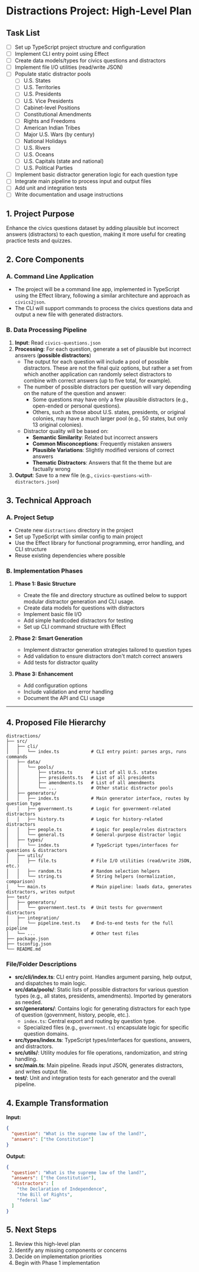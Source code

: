 # Distractions Project: High-Level Plan

## Task List

- [ ] Set up TypeScript project structure and configuration
- [ ] Implement CLI entry point using Effect
- [ ] Create data models/types for civics questions and distractors
- [ ] Implement file I/O utilities (read/write JSON)
- [ ] Populate static distractor pools
  - [ ] U.S. States
  - [ ] U.S. Territories
  - [ ] U.S. Presidents
  - [ ] U.S. Vice Presidents
  - [ ] Cabinet-level Positions
  - [ ] Constitutional Amendments
  - [ ] Rights and Freedoms
  - [ ] American Indian Tribes
  - [ ] Major U.S. Wars (by century)
  - [ ] National Holidays
  - [ ] U.S. Rivers
  - [ ] U.S. Oceans
  - [ ] U.S. Capitals (state and national)
  - [ ] U.S. Political Parties
- [ ] Implement basic distractor generation logic for each question type
- [ ] Integrate main pipeline to process input and output files
- [ ] Add unit and integration tests
- [ ] Write documentation and usage instructions

## 1. Project Purpose
Enhance the civics questions dataset by adding plausible but incorrect answers (distractors) to each question, making it more useful for creating practice tests and quizzes.

## 2. Core Components

### A. Command Line Application
- The project will be a command line app, implemented in TypeScript using the Effect library, following a similar architecture and approach as `civics2json`.
- The CLI will support commands to process the civics questions data and output a new file with generated distractors.

### B. Data Processing Pipeline
1. **Input**: Read `civics-questions.json`
2. **Processing**: For each question, generate a set of plausible but incorrect answers (**possible distractors**)
   - The output for each question will include a pool of possible distractors. These are not the final quiz options, but rather a set from which another application can randomly select distractors to combine with correct answers (up to five total, for example).
   - The number of possible distractors per question will vary depending on the nature of the question and answer:
     - Some questions may have only a few plausible distractors (e.g., open-ended or personal questions).
     - Others, such as those about U.S. states, presidents, or original colonies, may have a much larger pool (e.g., 50 states, but only 13 original colonies).
   - Distractor quality will be based on:
     - **Semantic Similarity**: Related but incorrect answers
     - **Common Misconceptions**: Frequently mistaken answers
     - **Plausible Variations**: Slightly modified versions of correct answers
     - **Thematic Distractors**: Answers that fit the theme but are factually wrong
3. **Output**: Save to a new file (e.g., `civics-questions-with-distractors.json`)

## 3. Technical Approach

### A. Project Setup
- Create new `distractions` directory in the project
- Set up TypeScript with similar config to main project
- Use the Effect library for functional programming, error handling, and CLI structure
- Reuse existing dependencies where possible

### B. Implementation Phases
1. **Phase 1: Basic Structure**
   - Create the file and directory structure as outlined below to support modular distractor generation and CLI usage.
   - Create data models for questions with distractors
   - Implement basic file I/O
   - Add simple hardcoded distractors for testing
   - Set up CLI command structure with Effect

2. **Phase 2: Smart Generation**
   - Implement distractor generation strategies tailored to question types
   - Add validation to ensure distractors don't match correct answers
   - Add tests for distractor quality

3. **Phase 3: Enhancement**
   - Add configuration options
   - Include validation and error handling
   - Document the API and CLI usage

---

## 4. Proposed File Hierarchy

```
distractions/
├── src/
│   ├── cli/
│   │   └── index.ts            # CLI entry point: parses args, runs commands
│   ├── data/
│   │   └── pools/
│   │       ├── states.ts       # List of all U.S. states
│   │       ├── presidents.ts   # List of all presidents
│   │       ├── amendments.ts   # List of all amendments
│   │       └── ...             # Other static distractor pools
│   ├── generators/
│   │   ├── index.ts            # Main generator interface, routes by question type
│   │   ├── government.ts       # Logic for government-related distractors
│   │   ├── history.ts          # Logic for history-related distractors
│   │   ├── people.ts           # Logic for people/roles distractors
│   │   └── general.ts          # General-purpose distractor logic
│   ├── types/
│   │   └── index.ts            # TypeScript types/interfaces for questions & distractors
│   ├── utils/
│   │   ├── file.ts             # File I/O utilities (read/write JSON, etc.)
│   │   ├── random.ts           # Random selection helpers
│   │   └── string.ts           # String helpers (normalization, comparison)
│   └── main.ts                 # Main pipeline: loads data, generates distractors, writes output
├── test/
│   ├── generators/
│   │   └── government.test.ts  # Unit tests for government distractors
│   ├── integration/
│   │   └── pipeline.test.ts    # End-to-end tests for the full pipeline
│   └── ...                     # Other test files
├── package.json
├── tsconfig.json
└── README.md
```

### File/Folder Descriptions

- **src/cli/index.ts**: CLI entry point. Handles argument parsing, help output, and dispatches to main logic.
- **src/data/pools/**: Static lists of possible distractors for various question types (e.g., all states, presidents, amendments). Imported by generators as needed.
- **src/generators/**: Contains logic for generating distractors for each type of question (government, history, people, etc.).
  - `index.ts`: Central export and routing by question type.
  - Specialized files (e.g., `government.ts`) encapsulate logic for specific question domains.
- **src/types/index.ts**: TypeScript types/interfaces for questions, answers, and distractors.
- **src/utils/**: Utility modules for file operations, randomization, and string handling.
- **src/main.ts**: Main pipeline. Reads input JSON, generates distractors, and writes output file.
- **test/**: Unit and integration tests for each generator and the overall pipeline.

## 4. Example Transformation

**Input:**
```json
{
  "question": "What is the supreme law of the land?",
  "answers": ["the Constitution"]
}
```

**Output:**
```json
{
  "question": "What is the supreme law of the land?",
  "answers": ["the Constitution"],
  "distractors": [
    "the Declaration of Independence",
    "the Bill of Rights",
    "federal law"
  ]
}
```

## 5. Next Steps
1. Review this high-level plan
2. Identify any missing components or concerns
3. Decide on implementation priorities
4. Begin with Phase 1 implementation
